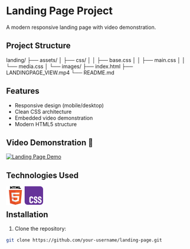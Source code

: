 # Landing Page Project

A modern responsive landing page with video demonstration.

## Project Structure
landing/
├── assets/
│ ├── css/
│ │ ├── base.css
│ │ ├── main.css
│ │ └── media.css
│ └── images/
├── index.html
├── LANDINGPAGE_VIEW.mp4
└── README.md

## Features
- Responsive design (mobile/desktop)
- Clean CSS architecture
- Embedded video demonstration
- Modern HTML5 structure

## Video Demonstration 🎥
[![Landing Page Demo](./assets/images/thumbnail.png)](./LANDINGPAGE_VIEW.mp4)

## Technologies Used
<img align="left" alt="HTML5" width="50px" src="https://raw.githubusercontent.com/github/explore/80688e429a7d4ef2fca1e82350fe8e3517d3494d/topics/html/html.png" />
<img align="left" alt="CSS3" width="50px" src="https://raw.githubusercontent.com/github/explore/80688e429a7d4ef2fca1e82350fe8e3517d3494d/topics/css/css.png" />

<br/><br/>

## Installation
1. Clone the repository:
```bash
git clone https://github.com/your-username/landing-page.git
